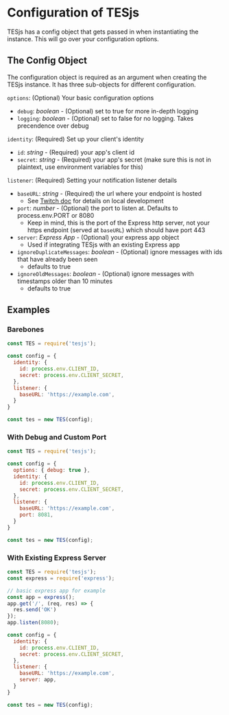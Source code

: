 # Configuration of TESjs
TESjs has a config object that gets passed in when instantiating the instance.  This will go over your configuration options.

## The Config Object
The configuration object is required as an argument when creating the TESjs instance.  It has three sub-objects for different configuration.

`options`: (Optional) Your basic configuration options
- `debug`: *boolean* - (Optional) set to true for more in-depth logging
- `logging`: *boolean* - (Optional) set to false for no logging. Takes precendence over debug

`identity`: (Required) Set up your client's identity
- `id`: *string* - (Required) your app's client id
- `secret`: *string* - (Required) your app's secret (make sure this is not in plaintext, use environment variables for this)

`listener`: (Required) Setting your notification listener details
- `baseURL`: *string* - (Required) the url where your endpoint is hosted
  - See [Twitch doc](https://dev.twitch.tv/docs/eventsub) for details on local development
- `port`: *number* - (Optional) the port to listen at. Defaults to process.env.PORT or 8080
  - Keep in mind, this is the port of the Express http server, not your https endpoint (served at `baseURL`) which should have port 443
- `server`: *Express App* - (Optional) your express app object
  - Used if integrating TESjs with an existing Express app
- `ignoreDuplicateMessages`: *boolean* - (Optional) ignore messages with ids that have already been seen
  - defaults to true
- `ignoreOldMessages`: *boolean* - (Optional) ignore messages with timestamps older than 10 minutes
  - defaults to true

## Examples
### Barebones
```js
const TES = require('tesjs');

const config = {
  identity: {
    id: process.env.CLIENT_ID,
    secret: process.env.CLIENT_SECRET,
  },
  listener: {
    baseURL: 'https://example.com',
  }
}

const tes = new TES(config);
```
### With Debug and Custom Port
```js
const TES = require('tesjs');

const config = {
  options: { debug: true },
  identity: {
    id: process.env.CLIENT_ID,
    secret: process.env.CLIENT_SECRET,
  },
  listener: {
    baseURL: 'https://example.com',
    port: 8081,
  }
}

const tes = new TES(config);
```
### With Existing Express Server
```js
const TES = require('tesjs');
const express = require('express');

// basic express app for example
const app = express();
app.get('/', (req, res) => {
  res.send('OK')
});
app.listen(8080);

const config = {
  identity: {
    id: process.env.CLIENT_ID,
    secret: process.env.CLIENT_SECRET,
  },
  listener: {
    baseURL: 'https://example.com',
    server: app,
  }
}

const tes = new TES(config);
```
